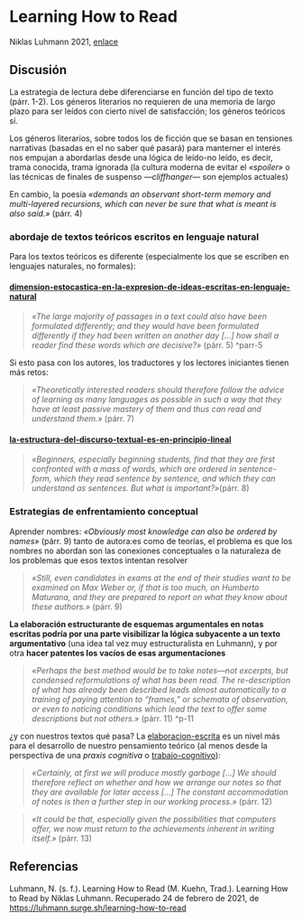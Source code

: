 # Learning How to Read

Niklas Luhmann 2021, [enlace](https://luhmann.surge.sh/learning-how-to-read)

## Discusión

La estrategia de lectura debe diferenciarse en función del tipo de texto (párr. 1-2). Los géneros literarios no requieren de una memoria de largo plazo para ser leídos con cierto nivel de satisfacción; los géneros teóricos sí.

Los géneros literarios, sobre todos los de ficción que se basan en tensiones narrativas (basadas en el no saber qué pasará) para manterner el interés nos empujan a abordarlas desde una lógica de leído-no leído, es decir, trama conocida, trama ignorada (la cultura moderna de evitar el *«spoiler»* o las técnicas de finales de suspenso —*cliffhanger*— son ejemplos actuales)

En cambio, la poesía *«demands an observant short-term memory and multi-layered recursions, which can never be sure that what is meant is also said.»* (párr. 4)

### abordaje de textos teóricos escritos en lenguaje natural

Para los textos teóricos es diferente (especialmente los que se escriben en lenguajes naturales, no formales):

#### [dimension-estocastica-en-la-expresion-de-ideas-escritas-en-lenguaje-natural](dimension-estocastica-en-la-expresion-de-ideas-escritas-en-lenguaje-natural.md)

 >
 > *«The large majority of passages in a text could also have been formulated differently; and they would have been formulated differently if they had been written on another day [...] how shall a reader find these words which are decisive?»* (párr. 5) ^parr-5

Si esto pasa con los autores, los traductores y los lectores iniciantes tienen más retos:

 >
 > *«Theoretically interested readers should therefore follow the advice of learning as many languages as possible in such a way that they have at least passive mastery of them and thus can read and understand them.»* (párr. 7)

#### [la-estructura-del-discurso-textual-es-en-principio-lineal](la-estructura-del-discurso-textual-es-en-principio-lineal.md)

 >
 > *«Beginners, especially beginning students, find that they are first confronted with a mass of words, which are ordered in sentence-form, which they read sentence by sentence, and which they can understand as sentences. But what is important?»*(párr. 8)

### Estrategias de enfrentamiento conceptual

Aprender nombres: *«Obviously most knowledge can also be ordered by names»* (párr. 9) tanto de autora:es como de teorías, el problema es que los nombres no abordan son las conexiones conceptuales o la naturaleza de los problemas que esos textos intentan resolver

 >
 > *«Still, even candidates in exams at the end of their studies want to be examined on Max Weber or, if that is too much, on Humberto Maturana, and they are prepared to report on what they know about these authors.»* (párr. 9)

**La elaboración estructurante de esquemas argumentales en notas escritas podría por una parte visibilizar la lógica subyacente a un texto argumentativo** (una idea tal vez muy estructuralista en Luhmann), y por otra **hacer patentes los vacíos de esas argumentaciones**

 >
 > *«Perhaps the best method would be to take notes—not excerpts, but condensed reformulations of what has been read. The re-description of what has already been described leads almost automatically to a training of paying attention to “frames,” or schemata of observation, or even to noticing conditions which lead the text to offer some descriptions but not others.»* (párr. 11) ^p-11

¿y con nuestros textos qué pasa? La [elaboracion-escrita](elaboracion-escrita.md) es un nivel más para el desarrollo de nuestro pensamiento teórico (al menos desde la perspectiva de una *praxis cognitiva* o [trabajo-cognitivo](trabajo-cognitivo.md)):

 >
 > *«Certainly, at first we will produce mostly garbage [...] We should therefore reflect on whether and how we arrange our notes so that they are available for later access [...] The constant accommodation of notes is then a further step in our working process.»* (párr. 12)

 >
 > *«It could be that, especially given the possibilities that computers offer, we now must return to the achievements inherent in writing itself.»* (párr. 13)

## Referencias

Luhmann, N. (s. f.). Learning How to Read (M. Kuehn, Trad.). Learning How to Read by Niklas Luhmann. Recuperado 24 de febrero de 2021, de https://luhmann.surge.sh/learning-how-to-read
